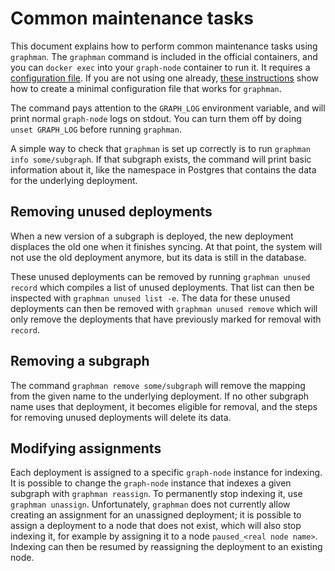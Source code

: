 # Common maintenance tasks

This document explains how to perform common maintenance tasks using
`graphman`. The `graphman` command is included in the official containers,
and you can `docker exec` into your `graph-node` container to run it. It
requires a [configuration
file](https://github.com/graphprotocol/graph-node/blob/master/docs/config.md). If
you are not using one already, [these
instructions](https://github.com/graphprotocol/graph-node/blob/master/docs/config.md#basic-setup)
show how to create a minimal configuration file that works for `graphman`.

The command pays attention to the `GRAPH_LOG` environment variable, and
will print normal `graph-node` logs on stdout. You can turn them off by
doing `unset GRAPH_LOG` before running `graphman`.

A simple way to check that `graphman` is set up correctly is to run
`graphman info some/subgraph`. If that subgraph exists, the command will
print basic information about it, like the namespace in Postgres that
contains the data for the underlying deployment.

## Removing unused deployments

When a new version of a subgraph is deployed, the new deployment displaces
the old one when it finishes syncing. At that point, the system will not
use the old deployment anymore, but its data is still in the database.

These unused deployments can be removed by running `graphman unused record`
which compiles a list of unused deployments. That list can then be
inspected with `graphman unused list -e`. The data for these unused
deployments can then be removed with `graphman unused remove` which will
only remove the deployments that have previously marked for removal with
`record`.

## Removing a subgraph

The command `graphman remove some/subgraph` will remove the mapping from
the given name to the underlying deployment. If no other subgraph name uses
that deployment, it becomes eligible for removal, and the steps for
removing unused deployments will delete its data.

## Modifying assignments

Each deployment is assigned to a specific `graph-node` instance for
indexing. It is possible to change the `graph-node` instance that indexes a
given subgraph with `graphman reassign`. To permanently stop indexing it,
use `graphman unassign`. Unfortunately, `graphman` does not currently allow
creating an assignment for an unassigned deployment; it is possible to
assign a deployment to a node that does not exist, which will also stop
indexing it, for example by assigning it to a node `paused_<real node
name>`. Indexing can then be resumed by reassigning the deployment to an
existing node.
